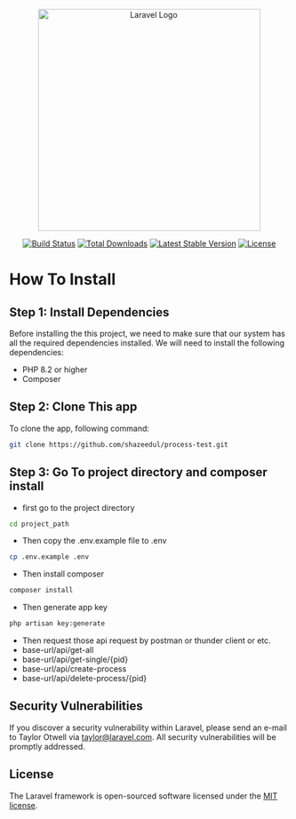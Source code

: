 <p align="center"><a href="https://laravel.com" target="_blank"><img src="https://raw.githubusercontent.com/laravel/art/master/logo-lockup/5%20SVG/2%20CMYK/1%20Full%20Color/laravel-logolockup-cmyk-red.svg" width="400" alt="Laravel Logo"></a></p>

<p align="center">
<a href="https://github.com/laravel/framework/actions"><img src="https://github.com/laravel/framework/workflows/tests/badge.svg" alt="Build Status"></a>
<a href="https://packagist.org/packages/laravel/framework"><img src="https://img.shields.io/packagist/dt/laravel/framework" alt="Total Downloads"></a>
<a href="https://packagist.org/packages/laravel/framework"><img src="https://img.shields.io/packagist/v/laravel/framework" alt="Latest Stable Version"></a>
<a href="https://packagist.org/packages/laravel/framework"><img src="https://img.shields.io/packagist/l/laravel/framework" alt="License"></a>
</p>

# How To Install

## Step 1: Install Dependencies

Before installing the this project, we need to make sure that our system has all the required dependencies installed. We will need to install the following dependencies:

-   PHP 8.2 or higher
-   Composer

## Step 2: Clone This app

To clone the app, following command:

```bash
git clone https://github.com/shazeedul/process-test.git
```

## Step 3: Go To project directory and composer install

-   first go to the project directory

```bash
cd project_path
```

-   Then copy the .env.example file to .env

```bash
cp .env.example .env
```

-   Then install composer

```bash
composer install
```

-   Then generate app key

```bash
php artisan key:generate
```

-    Then request those api request by postman or thunder client or etc.
-    base-url/api/get-all
-    base-url/api/get-single/{pid}
-    base-url/api/create-process
-    base-url/api/delete-process/{pid}

## Security Vulnerabilities

If you discover a security vulnerability within Laravel, please send an e-mail to Taylor Otwell via [taylor@laravel.com](mailto:taylor@laravel.com). All security vulnerabilities will be promptly addressed.

## License

The Laravel framework is open-sourced software licensed under the [MIT license](https://opensource.org/licenses/MIT).
